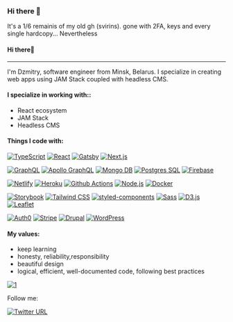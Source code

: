### Hi there 👋 

It's a 1/6 remainis of my old gh (svirins). gone with 2FA, keys and every single hardcopy...
Nevertheless

<article class="markdown-body entry-content container-lg f5" itemprop="text">

#### [](#hi-there)Hi there<g-emoji class="g-emoji" alias="wave" fallback-src="https://github.githubassets.com/images/icons/emoji/unicode/1f44b.png">👋</g-emoji>

* * *

I'm Dzmitry, software engineer from Minsk, Belarus. I specialize in creating web apps using JAM Stack coupled with headless CMS.

#### [](#i-specialize-in-working-with)I specialize in working with::

*   React ecosystem
*   JAM Stack
*   Headless CMS

#### [](#things-i-code-with)Things I code with:

[![ TypeScript](https://camo.githubusercontent.com/9867710439d67c23ae7434fdab64f4fbccd46f4c81ba68fd176876ca1aadfd88/68747470733a2f2f696d672e736869656c64732e696f2f7374617469632f76313f6c6162656c3d266d6573736167653d5479706553637269707426636f6c6f723d303038636464267374796c653d666c61742d737175617265266c6f676f3d74797065736372697074266c6f676f436f6c6f723d7768697465)](/svirins/svirins/blob/main) [![ React](https://camo.githubusercontent.com/6a2f5f31bf63bebc11d11c904ea78b6e1ae116e552e04bd93f768be146558039/68747470733a2f2f696d672e736869656c64732e696f2f7374617469632f76313f6c6162656c3d266d6573736167653d526561637426636f6c6f723d363164616662267374796c653d666c61742d737175617265266c6f676f3d7265616374266c6f676f436f6c6f723d7768697465)](/svirins/svirins/blob/main) [![ Gatsby](https://camo.githubusercontent.com/5835a5e7482703f09e98a0ba90ed4ac981a771bc5cfbf08a4e31272665fa5d76/68747470733a2f2f696d672e736869656c64732e696f2f7374617469632f76313f6c6162656c3d266d6573736167653d47617473627926636f6c6f723d363633333939267374796c653d666c61742d737175617265266c6f676f3d676174736279266c6f676f436f6c6f723d7768697465)](/svirins/svirins/blob/main) [![ Next.js](https://camo.githubusercontent.com/ce0e496086e3cd1f2a7f4d2eb4163e5a43ed7c28c853e20ce88fa8d9d1ffac10/68747470733a2f2f696d672e736869656c64732e696f2f7374617469632f76313f6c6162656c3d266d6573736167653d4e6578742e6a7326636f6c6f723d303030303030267374796c653d666c61742d737175617265266c6f676f3d6e6578742e6a73266c6f676f436f6c6f723d7768697465)](/svirins/svirins/blob/main)

[![ GraphQL](https://camo.githubusercontent.com/31075f583aca7da4d487078c5b3c46678a0a06d094c86129d9f1a205c96a225c/68747470733a2f2f696d672e736869656c64732e696f2f7374617469632f76313f6c6162656c3d266d6573736167653d4772617068514c26636f6c6f723d653130303938267374796c653d666c61742d737175617265266c6f676f3d6772617068716c266c6f676f436f6c6f723d7768697465)](/svirins/svirins/blob/main) [![ Apollo GraphQL](https://camo.githubusercontent.com/d7a4d24429861efcc537d81b833623ff3d3679477fc40bdc4327287390886e4d/68747470733a2f2f696d672e736869656c64732e696f2f62616467652f2d41706f6c6c6f2532304772617068514c2d3331314338373f7374796c653d666c61742d737175617265266c6f676f3d61706f6c6c6f2d6772617068716c266c6f676f436f6c6f723d7768697465)](/svirins/svirins/blob/main) [![ Mongo DB](https://camo.githubusercontent.com/84d09f2ad7f98c77e7c88eceaad3e87d3e8436838905ed012267f2577eaa5ca4/68747470733a2f2f696d672e736869656c64732e696f2f7374617469632f76313f6c6162656c3d266d6573736167653d4d6f6e676f253230444226636f6c6f723d343761323438267374796c653d666c61742d737175617265266c6f676f3d6d6f6e676f6462266c6f676f436f6c6f723d7768697465)](/svirins/svirins/blob/main) [![ Postgres SQL](https://camo.githubusercontent.com/a87a2917068e3cf0977bb2443ff6e3af44b8c536d5b0c6d54bbff43d037042ae/68747470733a2f2f696d672e736869656c64732e696f2f7374617469632f76313f6c6162656c3d266d6573736167653d506f73746772657325323053514c26636f6c6f723d333336373931267374796c653d666c61742d737175617265266c6f676f3d706f737467726573716c266c6f676f436f6c6f723d7768697465)](/svirins/svirins/blob/main) [![ Firebase](https://camo.githubusercontent.com/e9369cf0b22c5a88a52a23226c98ffd32060399287b0586a3b86738573ccf522/68747470733a2f2f696d672e736869656c64732e696f2f7374617469632f76313f6c6162656c3d266d6573736167653d466972656261736526636f6c6f723d666663613238267374796c653d666c61742d737175617265266c6f676f3d6669726562617365266c6f676f436f6c6f723d7768697465)](/svirins/svirins/blob/main)

[![ Netlify](https://camo.githubusercontent.com/bd6b8da31cb9be6b25fb8b4e72d4af83e98cb58c492e0a029bd568528b547df0/68747470733a2f2f696d672e736869656c64732e696f2f7374617469632f76313f6c6162656c3d266d6573736167653d4e65746c69667926636f6c6f723d303063376237267374796c653d666c61742d737175617265266c6f676f3d6e65746c696679266c6f676f436f6c6f723d7768697465)](/svirins/svirins/blob/main) [![ Heroku](https://camo.githubusercontent.com/f0b95394ffc005b03c6f4fdad0c7acc8e6a4007f5bf1508aa684fffcd1191aa2/68747470733a2f2f696d672e736869656c64732e696f2f62616467652f2d4865726f6b752d3433303039383f7374796c653d666c61742d737175617265266c6f676f3d6865726f6b75266c6f676f436f6c6f723d7768697465)](/svirins/svirins/blob/main) [![ Github Actions](https://camo.githubusercontent.com/f0acbdace9431d2a168a8a53637655735a6fd6eee112155fd7f6daac3ff47f18/68747470733a2f2f696d672e736869656c64732e696f2f62616467652f2d4769746875625f416374696f6e732d3230383846463f7374796c653d666c61742d737175617265266c6f676f3d6769746875622d616374696f6e73266c6f676f436f6c6f723d7768697465)](/svirins/svirins/blob/main) [![ Node.js](https://camo.githubusercontent.com/425d14e7ceaf18d8bb8e9bf17cd1a270c928c888b9ee4abe84a3bc8a5b3122fe/68747470733a2f2f696d672e736869656c64732e696f2f62616467652f2d4e6f64656a732d3433383533643f7374796c653d666c61742d737175617265266c6f676f3d4e6f64652e6a73266c6f676f436f6c6f723d7768697465)](/svirins/svirins/blob/main) [![ Docker](https://camo.githubusercontent.com/4d015bf250194995d899a5d2b90babf1afc4458c1589b93e58fdfa4119749a49/68747470733a2f2f696d672e736869656c64732e696f2f62616467652f2d446f636b65722d3436613266313f7374796c653d666c61742d737175617265266c6f676f3d646f636b6572266c6f676f436f6c6f723d7768697465)](/svirins/svirins/blob/main)

[![ Storybook](https://camo.githubusercontent.com/dbcc0ce9b761f13571709f3f9100a0ccbc50976f64328ee34bed1fc3d56bdd42/68747470733a2f2f696d672e736869656c64732e696f2f7374617469632f76313f6c6162656c3d266d6573736167653d53746f7279626f6f6b26636f6c6f723d666634373835267374796c653d666c61742d737175617265266c6f676f3d73746f7279626f6f6b266c6f676f436f6c6f723d7768697465)](/svirins/svirins/blob/main) [![ Tailwind CSS](https://camo.githubusercontent.com/01450ccf8545cf3f4de36b796930e1f7d467f0f6d3bfb9172a5ef1418d99b8ad/68747470733a2f2f696d672e736869656c64732e696f2f7374617469632f76313f6c6162656c3d266d6573736167653d5461696c77696e6425323043535326636f6c6f723d333862326163267374796c653d666c61742d737175617265266c6f676f3d7461696c77696e642d637373266c6f676f436f6c6f723d7768697465)](/svirins/svirins/blob/main) [![ styled-components](https://camo.githubusercontent.com/b184f81ba4dc5e6e599939cc3662ac4ca1c55e8324c3fb79691d9529377b8e7b/68747470733a2f2f696d672e736869656c64732e696f2f7374617469632f76313f6c6162656c3d266d6573736167653d7374796c65642d636f6d706f6e656e747326636f6c6f723d646237303933267374796c653d666c61742d737175617265266c6f676f3d7374796c65642d636f6d706f6e656e7473266c6f676f436f6c6f723d7768697465)](/svirins/svirins/blob/main) [![ Sass](https://camo.githubusercontent.com/fabe0b9fc0956fc4327fb91945629b49e89722774141d1be082a23f4770e2513/68747470733a2f2f696d672e736869656c64732e696f2f62616467652f2d536173732d4343363639393f7374796c653d666c61742d737175617265266c6f676f3d73617373266c6f676f436f6c6f723d7768697465)](/svirins/svirins/blob/main) [![ D3.js](https://camo.githubusercontent.com/de640c061bd4b6e695e5ef7f4f424486441eb0586ee63b6ae9e9899ffffb274c/68747470733a2f2f696d672e736869656c64732e696f2f7374617469632f76313f6c6162656c3d266d6573736167653d44332e6a7326636f6c6f723d663961303363267374796c653d666c61742d737175617265266c6f676f3d64332e6a73266c6f676f436f6c6f723d7768697465)](/svirins/svirins/blob/main) [![ Leaflet](https://camo.githubusercontent.com/a5a331ace0fcbf394989d5c0f757969ecf907f9547f5b4f3692a11457c2f3729/68747470733a2f2f696d672e736869656c64732e696f2f7374617469632f76313f6c6162656c3d266d6573736167653d4c6561666c657426636f6c6f723d31393939303063267374796c653d666c61742d737175617265266c6f676f3d4c6561666c6574266c6f676f436f6c6f723d7768697465)](/svirins/svirins/blob/main)

[![ Auth0](https://camo.githubusercontent.com/2c91607ef410ff583b058799abc870a911249d3855f762885b80b00f6b40540e/68747470733a2f2f696d672e736869656c64732e696f2f7374617469632f76313f6c6162656c3d266d6573736167653d417574683026636f6c6f723d656235343234267374796c653d666c61742d737175617265266c6f676f3d6175746830266c6f676f436f6c6f723d7768697465)](/svirins/svirins/blob/main) [![ Stripe](https://camo.githubusercontent.com/8935c35308b633b171dedc495e9cd283325c021054ad473e3f11ed38f7ce2b51/68747470733a2f2f696d672e736869656c64732e696f2f7374617469632f76313f6c6162656c3d266d6573736167653d53747269706526636f6c6f723d303038636464267374796c653d666c61742d737175617265266c6f676f3d737472697065266c6f676f436f6c6f723d7768697465)](/svirins/svirins/blob/main) [![ Drupal](https://camo.githubusercontent.com/ed7c58bf43f64dc9ca01c795bb53522ee251336472c03ba358d1153914c8bc96/68747470733a2f2f696d672e736869656c64732e696f2f7374617469632f76313f6c6162656c3d266d6573736167653d44727570616c26636f6c6f723d303637386265267374796c653d666c61742d737175617265266c6f676f3d64727570616c266c6f676f436f6c6f723d7768697465)](/svirins/svirins/blob/main) [![ WordPress](https://camo.githubusercontent.com/872179275136a6a55b280d65d9a53a81fd386f4ef5919fe43a70a7dfc0a142de/68747470733a2f2f696d672e736869656c64732e696f2f7374617469632f76313f6c6162656c3d266d6573736167653d576f7264507265737326636f6c6f723d323137353962267374796c653d666c61742d737175617265266c6f676f3d776f72647072657373266c6f676f436f6c6f723d7768697465)](/svirins/svirins/blob/main)

#### [](#my-values)My values:

*   keep learning
*   honesty, reliability,responsibility
*   beautiful design
*   logical, efficient, well-documented code, following best practices

[![1](https://camo.githubusercontent.com/313dc105b2276f660b164d156875cfdb85abf55ec451c8a561ce6f5afb31a917/68747470733a2f2f6769746875622d726561646d652d73746174732e76657263656c2e6170702f6170692f746f702d6c616e67732f3f757365726e616d653d73766972696e73267468656d653d626c75652d677265656e)](https://camo.githubusercontent.com/313dc105b2276f660b164d156875cfdb85abf55ec451c8a561ce6f5afb31a917/68747470733a2f2f6769746875622d726561646d652d73746174732e76657263656c2e6170702f6170692f746f702d6c616e67732f3f757365726e616d653d73766972696e73267468656d653d626c75652d677265656e)

Follow me:

[![Twitter URL](https://camo.githubusercontent.com/0c037a43f311d2330e248b92caecc4c77b8ac62d12af275f9f774e68173f9074/68747470733a2f2f696d672e736869656c64732e696f2f747769747465722f75726c3f6c6162656c3d73766972696e73267374796c653d736f6369616c2675726c3d6874747073253341253246253246747769747465722e636f6d25324653766972696e73)](https://camo.githubusercontent.com/0c037a43f311d2330e248b92caecc4c77b8ac62d12af275f9f774e68173f9074/68747470733a2f2f696d672e736869656c64732e696f2f747769747465722f75726c3f6c6162656c3d73766972696e73267374796c653d736f6369616c2675726c3d6874747073253341253246253246747769747465722e636f6d25324653766972696e73)

</article>
